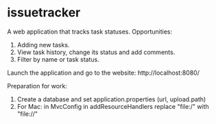 # issuetracker
A web application that tracks task statuses.
Opportunities:
1. Adding new tasks.
2. View task history, change its status and add comments.
3. Filter by name or task status.

Launch the application and go to the website: http://localhost:8080/

Preparation for work:
1. Create a database and set application.properties (url, upload.path)
2. For Mac: in MvcConfig in addResourceHandlers replace "file:/" with "file://"
